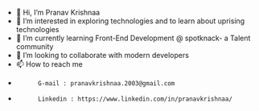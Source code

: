 - 👋 Hi, I’m Pranav Krishnaa
- 👀 I’m interested in exploring technologies and to learn about uprising technologies 
- 🌱 I’m currently learning Front-End Development @ spotknack- a Talent community
- 💞️ I’m looking to collaborate with modern developers
- 📫 How to reach me 
-           G-mail : pranavkrishnaa.2003@gmail.com
-           Linkedin : https://www.linkedin.com/in/pranavkrishnaa/ 

<!---
Pranav1407/Pranav1407 is a ✨ special ✨ repository because its `README.md` (this file) appears on your GitHub profile.
You can click the Preview link to take a look at your changes.
--->
